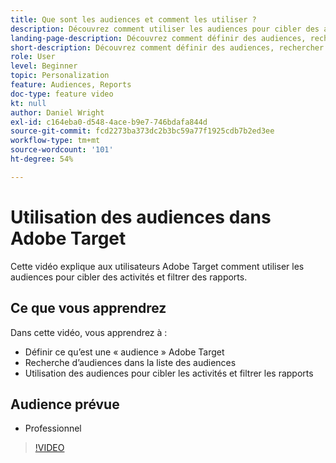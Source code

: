 ```yaml
---
title: Que sont les audiences et comment les utiliser ?
description: Découvrez comment utiliser les audiences pour cibler des activités et filtrer des rapports.
landing-page-description: Découvrez comment définir des audiences, rechercher des audiences, cibler des activités et filtrer des rapports.
short-description: Découvrez comment définir des audiences, rechercher des audiences, cibler des activités et filtrer des rapports.
role: User
level: Beginner
topic: Personalization
feature: Audiences, Reports
doc-type: feature video
kt: null
author: Daniel Wright
exl-id: c164eba0-d548-4ace-b9e7-746bdafa844d
source-git-commit: fcd2273ba373dc2b3bc59a77f1925cdb7b2ed3ee
workflow-type: tm+mt
source-wordcount: '101'
ht-degree: 54%

---
```


# Utilisation des audiences dans Adobe Target

Cette vidéo explique aux utilisateurs Adobe Target comment utiliser les audiences pour cibler des activités et filtrer des rapports.

## Ce que vous apprendrez

Dans cette vidéo, vous apprendrez à :

* Définir ce qu’est une « audience » Adobe Target
* Recherche d’audiences dans la liste des audiences
* Utilisation des audiences pour cibler les activités et filtrer les rapports

## Audience prévue

* Professionnel

>[!VIDEO](https://video.tv.adobe.com/v/17398/?quality=12)
